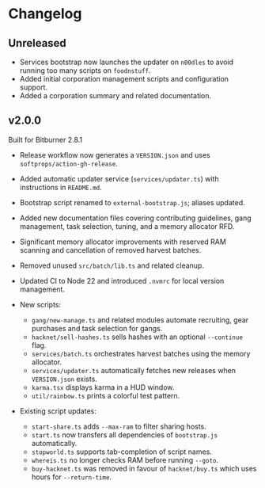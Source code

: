 # Changelog

## Unreleased

- Services bootstrap now launches the updater on `n00dles` to avoid running too many scripts on `foodnstuff`.
- Added initial corporation management scripts and configuration support.
- Added a corporation summary and related documentation.


## v2.0.0

Built for Bitburner 2.8.1

- Release workflow now generates a `VERSION.json` and uses `softprops/action-gh-release`.
- Added automatic updater service (`services/updater.ts`) with instructions in `README.md`.
- Bootstrap script renamed to `external-bootstrap.js`; aliases updated.
- Added new documentation files covering contributing guidelines, gang management, task selection, tuning, and a memory allocator RFD.
- Significant memory allocator improvements with reserved RAM scanning and cancellation of removed harvest batches.
- Removed unused `src/batch/lib.ts` and related cleanup.
- Updated CI to Node 22 and introduced `.nvmrc` for local version management.

- New scripts:
  - `gang/new-manage.ts` and related modules automate recruiting, gear purchases and task selection for gangs.
  - `hacknet/sell-hashes.ts` sells hashes with an optional `--continue` flag.
  - `services/batch.ts` orchestrates harvest batches using the memory allocator.
  - `services/updater.ts` automatically fetches new releases when `VERSION.json` exists.
  - `karma.tsx` displays karma in a HUD window.
  - `util/rainbow.ts` prints a colorful test pattern.

- Existing script updates:
  - `start-share.ts` adds `--max-ram` to filter sharing hosts.
  - `start.ts` now transfers all dependencies of `bootstrap.js` automatically.
  - `stopworld.ts` supports tab-completion of script names.
  - `whereis.ts` no longer checks RAM before running `--goto`.
  - `buy-hacknet.ts` was removed in favour of `hacknet/buy.ts` which uses hours for `--return-time`.

